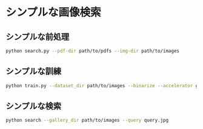 # シンプルな画像検索

## シンプルな前処理

```bash
python search.py --pdf-dir path/to/pdfs --img-dir path/to/images
```

## シンプルな訓練

```bash
python train.py --dataset_dir path/to/images --binarize --accelerator gpu --gpus 1
```

## シンプルな検索

```bash
python search --gallery_dir path/to/images --query query.jpg
```
